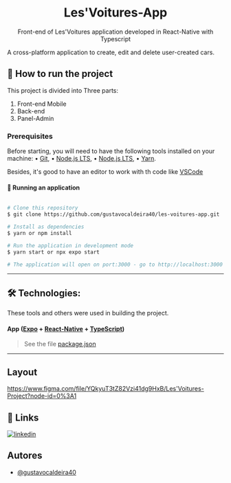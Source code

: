 <h1 align="center">Les'Voitures-App</h1>
<p align="center">Front-end of Les'Voitures application developed in React-Native with Typescript</p>
<p>A cross-platform application to create, edit and delete user-created cars.</p>

## 🚀 How to run the project

This project is divided into Three parts:

1. Front-end Mobile
2. Back-end
3. Panel-Admin

### Prerequisites

Before starting, you will need to have the following tools installed on your machine: • [Git](https://git-scm.com/downloads), • [Node.js LTS](https://nodejs.org/en/download/), • [Node.js LTS](https://nodejs.org/en/download/), • [Yarn](https://yarnpkg.com/getting-started/install).

<p>Besides, it's good to have an editor to work with th code like  <a href="https://code.visualstudio.com/" target="_blank">VSCode</a></p>

#### 🧭 Running an application

```bash

# Clone this repository
$ git clone https://github.com/gustavocaldeira40/les-voitures-app.git

# Install as dependencies
$ yarn or npm install

# Run the application in development mode
$ yarn start or npx expo start

# The application will open on port:3000 - go to http://localhost:3000

```

---

## 🛠 Technologies:

These tools and others were used in building the project.

#### **App** ([Expo](https://docs.expo.dev/) + [React-Native](https://reactnative.dev/docs/getting-started) + [TypeScript](https://www.typescriptlang.org/))

> See the file [package.json](https://github.com/gustavocaldeira40/les-voitures-app/blob/master/package.json)

---

## Layout

https://www.figma.com/file/YQkyuT3tZ82Vzi41dg9HxB/Les'Voitures-Project?node-id=0%3A1

## 🔗 Links

[![linkedin](https://img.shields.io/badge/linkedin-0A66C2?style=for-the-badge&logo=linkedin&logoColor=white)](https://www.linkedin.com/in/gustavo-henrique-a51889116/)

## Autores

- [@gustavocaldeira40](https://github.com/gustavocaldeira40)
